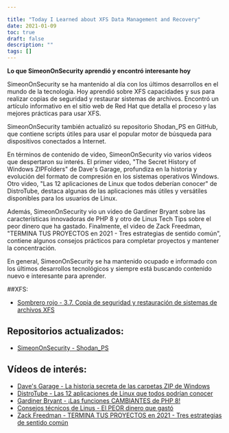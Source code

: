 ```yaml
---

title: "Today I Learned about XFS Data Management and Recovery"
date: 2021-01-09
toc: true
draft: false
description: ""
tags: []
---
```


 **Lo que SimeonOnSecurity aprendió y encontró interesante hoy**  SimeonOnSecurity se ha mantenido al día con los últimos desarrollos en el mundo de la tecnología. Hoy aprendió sobre XFS capacidades y sus para realizar copias de seguridad y restaurar sistemas de archivos. Encontró un artículo informativo en el sitio web de Red Hat que detalla el proceso y las mejores prácticas para usar XFS.  SimeonOnSecurity también actualizó su repositorio Shodan_PS en GitHub, que contiene scripts útiles para usar el popular motor de búsqueda para dispositivos conectados a Internet.  En términos de contenido de video, SimeonOnSecurity vio varios videos que despertaron su interés. El primer video, "The Secret History of Windows ZIPFolders" de Dave's Garage, profundiza en la historia y evolución del formato de compresión en los sistemas operativos Windows. Otro video, "Las 12 aplicaciones de Linux que todos deberían conocer" de DistroTube, destaca algunas de las aplicaciones más útiles y versátiles disponibles para los usuarios de Linux.  Además, SimeonOnSecurity vio un video de Gardiner Bryant sobre las características innovadoras de PHP 8 y otro de Linus Tech Tips sobre el peor dinero que ha gastado. Finalmente, el video de Zack Freedman, "TERMINA TUS PROYECTOS en 2021 - Tres estrategias de sentido común", contiene algunos consejos prácticos para completar proyectos y mantener la concentración.  En general, SimeonOnSecurity se ha mantenido ocupado e informado con los últimos desarrollos tecnológicos y siempre está buscando contenido nuevo e interesante para aprender.  ##XFS: - [Sombrero rojo - 3.7. Copia de seguridad y restauración de sistemas de archivos XFS](https://access.redhat.com/documentation/en-us/red_hat_enterprise_linux/7/html/storage_administration_guide/xfsbackuprestore)  ## Repositorios actualizados: - [SimeonOnSecurity - Shodan_PS](https://github.com/simeononsecurity/Shodan_PS)  ## Vídeos de interés: - [Dave's Garage - La historia secreta de las carpetas ZIP de Windows](https://www.youtube.com/watch?v=aQUtUQ_L8Yk) - [DistroTube - Las 12 aplicaciones de Linux que todos podrían conocer](https://www.youtube.com/watch?v=6chA0L_AT6k) - [Gardiner Bryant - ¡Las funciones CAMBIANTES de PHP 8!](https://www.youtube.com/watch?v=f_cwnwaEwaY) - [Consejos técnicos de Linus - El PEOR dinero que gastó](https://www.youtube.com/watch?v=sLM_vO4d2Jg) - [Zack Freedman - TERMINA TUS PROYECTOS en 2021 - Tres estrategias de sentido común](https://www.youtube.com/watch?v=L1j93RnIxEo)